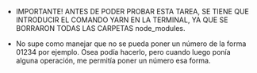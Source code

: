 * IMPORTANTE! ANTES DE PODER PROBAR ESTA TAREA, SE TIENE QUE INTRODUCIR EL COMANDO YARN EN LA TERMINAL, YA QUE SE BORRARON TODAS LAS CARPETAS node_modules.

* No supe como manejar que no se pueda poner un número de la forma 01234 por ejemplo. Osea podía hacerlo, pero cuando luego ponía alguna operación, me permitía poner un número esa forma.
